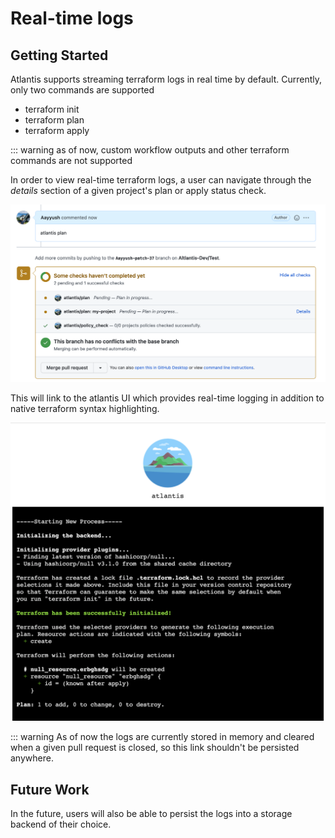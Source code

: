 # Real-time logs

## Getting Started
Atlantis supports streaming terraform logs in real time by default. Currently, only two commands are supported

* terraform init
* terraform plan
* terraform apply

::: warning as of now, custom workflow outputs and other terraform commands are not supported

In order to view real-time terraform logs, a user can navigate through the *details* section of a given project's plan or apply status check.

![Plan Command](./images/plan.png)

This will link to the atlantis UI which provides real-time logging in addition to native terraform syntax highlighting.

![Plan Output](./images/plan_output.png)

::: warning As of now the logs are currently stored in memory and cleared when a given pull request is closed, so this link shouldn't be persisted anywhere.

## Future Work 
In the future, users will also be able to persist the logs into a storage backend of their choice. 

